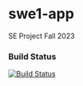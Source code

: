 # swe1-app
SE Project Fall 2023

### Build Status
[![Build Status](https://app.travis-ci.com/sawyer1997/swe1-app.svg?branch=master)](https://app.travis-ci.com/sawyer1997/swe1-app)